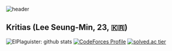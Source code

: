 ![header](https://capsule-render.vercel.app/api?type=slice&color=gradient&text=%20Kritias%20%20&height=200&fontSize=100)

## Kritias (Lee Seung-Min, 23, 🇰🇷)

![ElPlaguister: github stats](https://github-readme-stats.vercel.app/api?username=ElPlaguister&show_icons=true&theme=dracula) 
[![CodeForces Profile](https://cf.leed.at?id=kritias)](https://codeforces.com/profile/kritias)
[![solved.ac tier](http://mazassumnida.wtf/api/v2/generate_badge?boj=kritias)](https://solved.ac/kritias)
<!--
**ElPlaguister/ElPlaguister** is a ✨ _special_ ✨ repository because its `README.md` (this file) appears on your GitHub profile.

Here are some ideas to get you started:

- 🔭 I’m currently working on ...
- 🌱 I’m currently learning ...
- 👯 I’m looking to collaborate on ...
- 🤔 I’m looking for help with ...
- 💬 Ask me about ...
- 📫 How to reach me: ...
- 😄 Pronouns: ...
- ⚡ Fun fact: ...
-->
